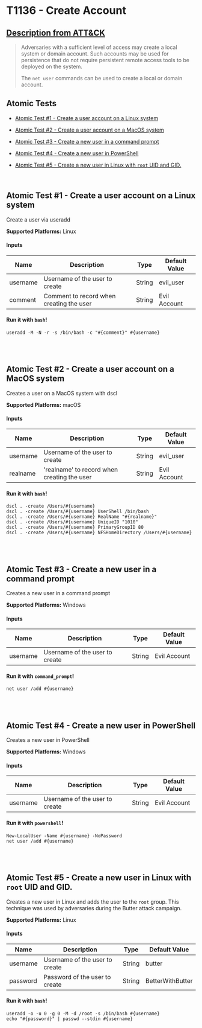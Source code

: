 # T1136 - Create Account
## [Description from ATT&CK](https://attack.mitre.org/wiki/Technique/T1136)
<blockquote>Adversaries with a sufficient level of access may create a local system or domain account. Such accounts may be used for persistence that do not require persistent remote access tools to be deployed on the system.

The <code>net user</code> commands can be used to create a local or domain account.</blockquote>

## Atomic Tests

- [Atomic Test #1 - Create a user account on a Linux system](#atomic-test-1---create-a-user-account-on-a-linux-system)

- [Atomic Test #2 - Create a user account on a MacOS system](#atomic-test-2---create-a-user-account-on-a-macos-system)

- [Atomic Test #3 - Create a new user in a command prompt](#atomic-test-3---create-a-new-user-in-a-command-prompt)

- [Atomic Test #4 - Create a new user in PowerShell](#atomic-test-4---create-a-new-user-in-powershell)

- [Atomic Test #5 - Create a new user in Linux with `root` UID and GID.](#atomic-test-5---create-a-new-user-in-linux-with-root-uid-and-gid)


<br/>

## Atomic Test #1 - Create a user account on a Linux system
Create a user via useradd

**Supported Platforms:** Linux


#### Inputs
| Name | Description | Type | Default Value | 
|------|-------------|------|---------------|
| username | Username of the user to create | String | evil_user|
| comment | Comment to record when creating the user | String | Evil Account|

#### Run it with `bash`!
```
useradd -M -N -r -s /bin/bash -c "#{comment}" #{username}
```
<br/>
<br/>

## Atomic Test #2 - Create a user account on a MacOS system
Creates a user on a MacOS system with dscl

**Supported Platforms:** macOS


#### Inputs
| Name | Description | Type | Default Value | 
|------|-------------|------|---------------|
| username | Username of the user to create | String | evil_user|
| realname | 'realname' to record when creating the user | String | Evil Account|

#### Run it with `bash`!
```
dscl . -create /Users/#{username}
dscl . -create /Users/#{username} UserShell /bin/bash
dscl . -create /Users/#{username} RealName "#{realname}"
dscl . -create /Users/#{username} UniqueID "1010"
dscl . -create /Users/#{username} PrimaryGroupID 80
dscl . -create /Users/#{username} NFSHomeDirectory /Users/#{username}
```
<br/>
<br/>

## Atomic Test #3 - Create a new user in a command prompt
Creates a new user in a command prompt

**Supported Platforms:** Windows


#### Inputs
| Name | Description | Type | Default Value | 
|------|-------------|------|---------------|
| username | Username of the user to create | String | Evil Account|

#### Run it with `command_prompt`!
```
net user /add #{username}
```
<br/>
<br/>

## Atomic Test #4 - Create a new user in PowerShell
Creates a new user in PowerShell

**Supported Platforms:** Windows


#### Inputs
| Name | Description | Type | Default Value | 
|------|-------------|------|---------------|
| username | Username of the user to create | String | Evil Account|

#### Run it with `powershell`!
```
New-LocalUser -Name #{username} -NoPassword
net user /add #{username}
```
<br/>
<br/>

## Atomic Test #5 - Create a new user in Linux with `root` UID and GID.
Creates a new user in Linux and adds the user to the `root` group. This technique was used by adversaries during the Butter attack campaign.

**Supported Platforms:** Linux


#### Inputs
| Name | Description | Type | Default Value | 
|------|-------------|------|---------------|
| username | Username of the user to create | String | butter|
| password | Password of the user to create | String | BetterWithButter|

#### Run it with `bash`!
```
useradd -o -u 0 -g 0 -M -d /root -s /bin/bash #{username}
echo "#{password}" | passwd --stdin #{username}
```
<br/>
